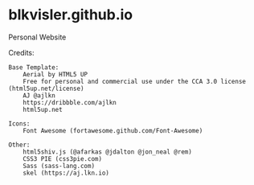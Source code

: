 # blkvisler.github.io
Personal Website

Credits:

	Base Template:
		Aerial by HTML5 UP
		Free for personal and commercial use under the CCA 3.0 license (html5up.net/license)
		AJ @ajlkn
		https://dribbble.com/ajlkn
		html5up.net
		
	Icons:
		Font Awesome (fortawesome.github.com/Font-Awesome)

	Other:
		html5shiv.js (@afarkas @jdalton @jon_neal @rem)
		CSS3 PIE (css3pie.com)
		Sass (sass-lang.com)
		skel (https://aj.lkn.io)

